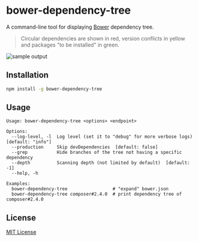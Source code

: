# bower-dependency-tree

A command-line tool for displaying [Bower](http://bower.io/) dependency tree. 

> Circular dependencies are shown in red, version conflicts in yellow and packages "to be installed" in green.  

![sample output](https://cloud.githubusercontent.com/assets/370176/8443885/8f3a2512-1f3f-11e5-9889-6bc7b6094fb0.png)

## Installation

```sh
npm install -g bower-dependency-tree
```

## Usage

```
Usage: bower-dependency-tree <options> <endpoint>

Options:
  --log-level, -l  Log level (set it to "debug" for more verbose logs)  [default: "info"]
  --production     Skip devDependencies  [default: false]
  --grep           Hide branches of the tree not having a specific dependency
  --depth          Scanning depth (not limited by default)  [default: -1]
  --help, -h       

Examples:
  bower-dependency-tree                 # "expand" bower.json
  bower-dependency-tree composer#2.4.0  # print dependency tree of composer#2.4.0
```

## License

[MIT License](https://github.com/shyiko/bower-dependency-tree/blob/master/mit.license)

